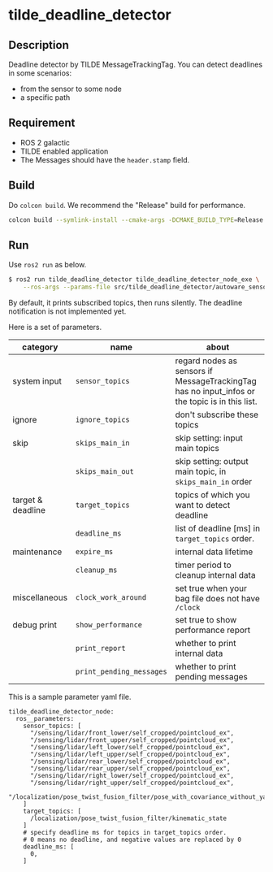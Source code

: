# tilde_deadline_detector

## Description

Deadline detector by TILDE MessageTrackingTag.
You can detect deadlines in some scenarios:

- from the sensor to some node
- a specific path

## Requirement

- ROS 2 galactic
- TILDE enabled application
- The Messages should have the `header.stamp` field.

## Build

Do `colcon build`. We recommend the "Release" build for performance.

```bash
colcon build --symlink-install --cmake-args -DCMAKE_BUILD_TYPE=Release
```

## Run

Use `ros2 run` as below.

```bash
$ ros2 run tilde_deadline_detector tilde_deadline_detector_node_exe \
    --ros-args --params-file src/tilde_deadline_detector/autoware_sensors.yaml
```

By default, it prints subscribed topics, then runs silently.
The deadline notification is not implemented yet.

Here is a set of parameters.

| category          | name                     | about                                                                                          |
| ----------------- | ------------------------ | ---------------------------------------------------------------------------------------------- |
| system input      | `sensor_topics`          | regard nodes as sensors if MessageTrackingTag has no input_infos or the topic is in this list. |
| ignore            | `ignore_topics`          | don't subscribe these topics                                                                   |
| skip              | `skips_main_in`          | skip setting: input main topics                                                                |
|                   | `skips_main_out`         | skip setting: output main topic, in `skips_main_in` order                                      |
| target & deadline | `target_topics`          | topics of which you want to detect deadline                                                    |
|                   | `deadline_ms`            | list of deadline [ms] in `target_topics` order.                                                |
| maintenance       | `expire_ms`              | internal data lifetime                                                                         |
|                   | `cleanup_ms`             | timer period to cleanup internal data                                                          |
| miscellaneous     | `clock_work_around`      | set true when your bag file does not have `/clock`                                             |
| debug print       | `show_performance`       | set true to show performance report                                                            |
|                   | `print_report`           | whether to print internal data                                                                 |
|                   | `print_pending_messages` | whether to print pending messages                                                              |

This is a sample parameter yaml file.

```text
tilde_deadline_detector_node:
  ros__parameters:
    sensor_topics: [
      "/sensing/lidar/front_lower/self_cropped/pointcloud_ex",
      "/sensing/lidar/front_upper/self_cropped/pointcloud_ex",
      "/sensing/lidar/left_lower/self_cropped/pointcloud_ex",
      "/sensing/lidar/left_upper/self_cropped/pointcloud_ex",
      "/sensing/lidar/rear_lower/self_cropped/pointcloud_ex",
      "/sensing/lidar/rear_upper/self_cropped/pointcloud_ex",
      "/sensing/lidar/right_lower/self_cropped/pointcloud_ex",
      "/sensing/lidar/right_upper/self_cropped/pointcloud_ex",
      "/localization/pose_twist_fusion_filter/pose_with_covariance_without_yawbias",
    ]
    target_topics: [
      /localization/pose_twist_fusion_filter/kinematic_state
    ]
    # specify deadline ms for topics in target_topics order.
    # 0 means no deadline, and negative values are replaced by 0
    deadline_ms: [
      0,
    ]
```
